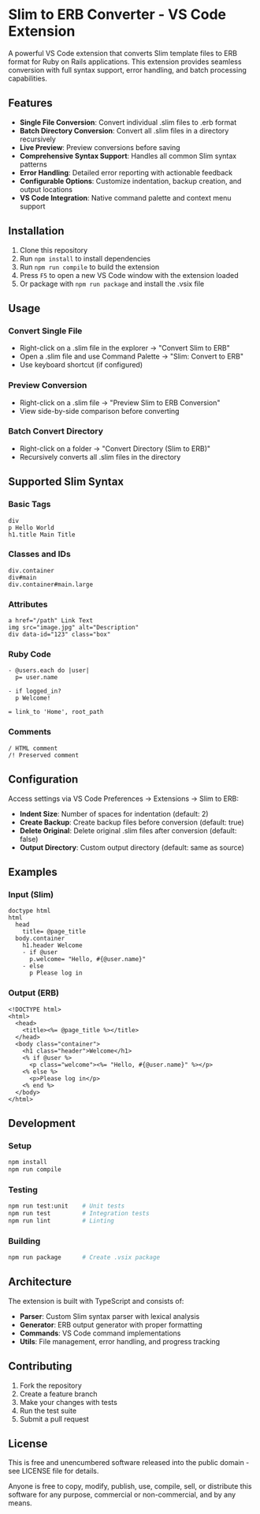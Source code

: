 # Slim to ERB Converter - VS Code Extension

A powerful VS Code extension that converts Slim template files to ERB format for Ruby on Rails applications. This extension provides seamless conversion with full syntax support, error handling, and batch processing capabilities.

## Features

- **Single File Conversion**: Convert individual .slim files to .erb format
- **Batch Directory Conversion**: Convert all .slim files in a directory recursively
- **Live Preview**: Preview conversions before saving
- **Comprehensive Syntax Support**: Handles all common Slim syntax patterns
- **Error Handling**: Detailed error reporting with actionable feedback
- **Configurable Options**: Customize indentation, backup creation, and output locations
- **VS Code Integration**: Native command palette and context menu support

## Installation

1. Clone this repository
2. Run `npm install` to install dependencies
3. Run `npm run compile` to build the extension
4. Press `F5` to open a new VS Code window with the extension loaded
5. Or package with `npm run package` and install the .vsix file

## Usage

### Convert Single File
- Right-click on a .slim file in the explorer → "Convert Slim to ERB"
- Open a .slim file and use Command Palette → "Slim: Convert to ERB"
- Use keyboard shortcut (if configured)

### Preview Conversion
- Right-click on a .slim file → "Preview Slim to ERB Conversion"
- View side-by-side comparison before converting

### Batch Convert Directory
- Right-click on a folder → "Convert Directory (Slim to ERB)"
- Recursively converts all .slim files in the directory

## Supported Slim Syntax

### Basic Tags
```slim
div
p Hello World
h1.title Main Title
```

### Classes and IDs
```slim
div.container
div#main
div.container#main.large
```

### Attributes
```slim
a href="/path" Link Text
img src="image.jpg" alt="Description"
div data-id="123" class="box"
```

### Ruby Code
```slim
- @users.each do |user|
  p= user.name
  
- if logged_in?
  p Welcome!
  
= link_to 'Home', root_path
```

### Comments
```slim
/ HTML comment
/! Preserved comment
```

## Configuration

Access settings via VS Code Preferences → Extensions → Slim to ERB:

- **Indent Size**: Number of spaces for indentation (default: 2)
- **Create Backup**: Create backup files before conversion (default: true)
- **Delete Original**: Delete original .slim files after conversion (default: false)
- **Output Directory**: Custom output directory (default: same as source)

## Examples

### Input (Slim)
```slim
doctype html
html
  head
    title= @page_title
  body.container
    h1.header Welcome
    - if @user
      p.welcome= "Hello, #{@user.name}"
    - else
      p Please log in
```

### Output (ERB)
```erb
<!DOCTYPE html>
<html>
  <head>
    <title><%= @page_title %></title>
  </head>
  <body class="container">
    <h1 class="header">Welcome</h1>
    <% if @user %>
      <p class="welcome"><%= "Hello, #{@user.name}" %></p>
    <% else %>
      <p>Please log in</p>
    <% end %>
  </body>
</html>
```

## Development

### Setup
```bash
npm install
npm run compile
```

### Testing
```bash
npm run test:unit    # Unit tests
npm run test         # Integration tests
npm run lint         # Linting
```

### Building
```bash
npm run package      # Create .vsix package
```

## Architecture

The extension is built with TypeScript and consists of:

- **Parser**: Custom Slim syntax parser with lexical analysis
- **Generator**: ERB output generator with proper formatting
- **Commands**: VS Code command implementations
- **Utils**: File management, error handling, and progress tracking

## Contributing

1. Fork the repository
2. Create a feature branch
3. Make your changes with tests
4. Run the test suite
5. Submit a pull request

## License

This is free and unencumbered software released into the public domain - see LICENSE file for details.

Anyone is free to copy, modify, publish, use, compile, sell, or distribute this software for any purpose, commercial or non-commercial, and by any means.
